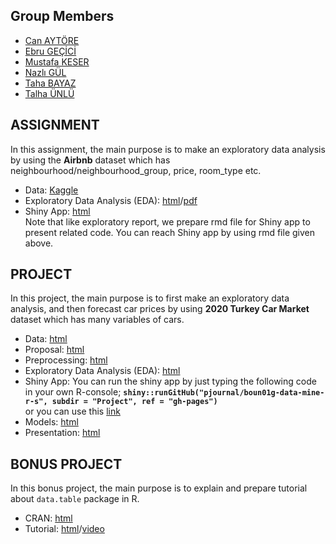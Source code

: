 ## Group Members
- [Can AYTÖRE](https://pjournal.github.io/boun01-canaytore)
- [Ebru GEÇİCİ](https://pjournal.github.io/boun01-EbruGecici)
- [Mustafa KESER](https://pjournal.github.io/boun01-mustafa-keser)
- [Nazlı GÜL](https://pjournal.github.io/boun01-NazliGul)
- [Taha BAYAZ](https://pjournal.github.io/boun01-TahaBayaz)
- [Talha ÜNLÜ](https://pjournal.github.io/boun01-TalhaUnlu)

## ASSIGNMENT

In this assignment, the main purpose is to make an exploratory data analysis by using the **Airbnb** dataset which has neighbourhood/neighbourhood_group, price, room_type etc.

- Data: [Kaggle](https://www.kaggle.com/dgomonov/new-york-city-airbnb-open-data)
- Exploratory Data Analysis (EDA): [html](https://pjournal.github.io/boun01g-data-mine-r-s/Assignment/Airbnb.html)/[pdf](https://pjournal.github.io/boun01g-data-mine-r-s/Assignment/Airbnb.pdf)
- Shiny App: [html](https://pjournal.github.io/boun01g-data-mine-r-s/Assignment/Airbnb_Shiny.html) <br>
Note that like exploratory report, we prepare rmd file for Shiny app to present related code. You can reach Shiny app by using rmd file given above.

## PROJECT

In this project, the main purpose is to first make an exploratory data analysis, and then forecast car prices by using **2020 Turkey Car Market** dataset which has many variables of cars.

- Data: [html](https://www.kaggle.com/alpertemel/turkey-car-market-2020)
- Proposal: [html](https://pjournal.github.io/boun01g-data-mine-r-s/Project/Proposal.html)
- Preprocessing: [html](https://pjournal.github.io/boun01g-data-mine-r-s/Project/Preprocessing.html)
- Exploratory Data Analysis (EDA): [html](https://pjournal.github.io/boun01g-data-mine-r-s/Project/ExploratoryDataAnalysis.html)
- Shiny App: You can run the shiny app by just typing the following code in your own R-console; **`shiny::runGitHub("pjournal/boun01g-data-mine-r-s", subdir = "Project", ref = "gh-pages")`**<br>
  or you can use this [link](https://dminers.shinyapps.io/project/)
- Models: [html](https://pjournal.github.io/boun01g-data-mine-r-s/Project/Model.html)
- Presentation: [html](https://pjournal.github.io/boun01g-data-mine-r-s/Project/Presentation.html)

## BONUS PROJECT

In this bonus project, the main purpose is to explain and prepare tutorial about `data.table` package in R.

- CRAN: [html](https://cran.r-project.org/web/packages/data.table/index.html)
- Tutorial: [html](https://pjournal.github.io/boun01g-data-mine-r-s/data.table/datatable.html)/[video](https://github.com/pjournal/boun01g-data-mine-r-s/blob/gh-pages/data.table/tutorial.mp4?raw=true)
